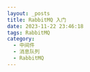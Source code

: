 ```yaml
---
layout: _posts
title: RabbitMQ 入门
date: 2023-11-22 23:46:18
tags: RabbitMQ
category: 
  - 中间件
  - 消息队列
  - RabbitMQ
---
```

